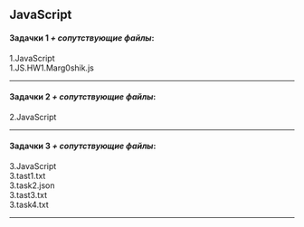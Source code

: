## JavaScript
  
#### Задачки 1 *+ сопутствующие файлы*:  
1.JavaScript  
1.JS.HW1.Marg0shik.js  
  
-----
#### Задачки 2 *+ сопутствующие файлы*:  
2.JavaScript  
  
-----
#### Задачки 3 *+ сопутствующие файлы*:  
3.JavaScript  
3.tast1.txt  
3.task2.json  
3.tast3.txt  
3.task4.txt    
  
-----
